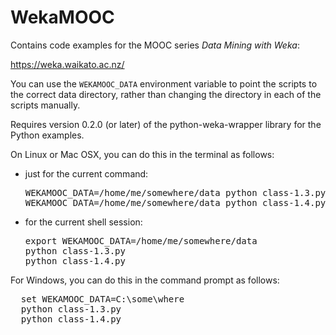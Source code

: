 WekaMOOC
========

Contains code examples for the MOOC series *Data Mining with Weka*:

https://weka.waikato.ac.nz/

You can use the `WEKAMOOC_DATA` environment variable to point the
scripts to the correct data directory, rather than changing the
directory in each of the scripts manually. 

Requires version 0.2.0 (or later) of the python-weka-wrapper library
for the Python examples.

On Linux or Mac OSX, you can do this in the terminal as follows:

* just for the current command:

  <pre>
  WEKAMOOC_DATA=/home/me/somewhere/data python class-1.3.py
  WEKAMOOC_DATA=/home/me/somewhere/data python class-1.4.py
  </pre>

* for the current shell session:

  <pre>
  export WEKAMOOC_DATA=/home/me/somewhere/data
  python class-1.3.py
  python class-1.4.py
  </pre>

For Windows, you can do this in the command prompt as follows:

  <pre>
  set WEKAMOOC_DATA=C:\some\where
  python class-1.3.py
  python class-1.4.py
  </pre>
